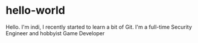 # hello-world

Hello. I'm indi, I recently started to learn a bit of Git.
I'm a full-time Security Engineer and hobbyist Game Developer
